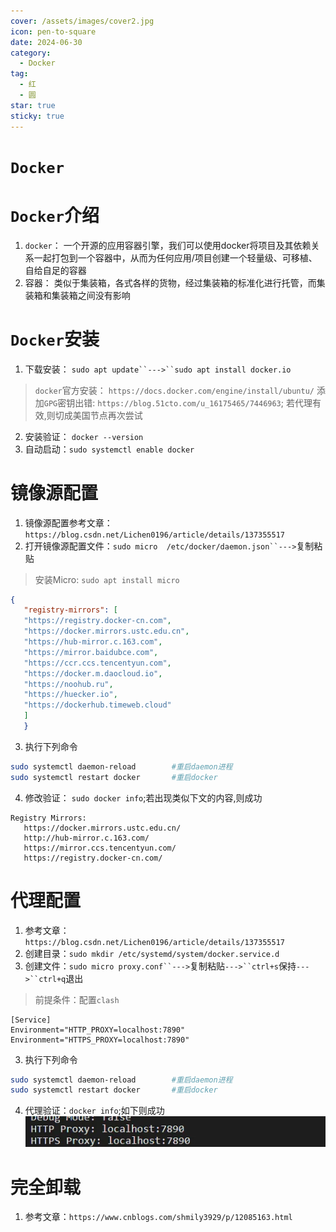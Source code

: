 ```yaml
---
cover: /assets/images/cover2.jpg
icon: pen-to-square
date: 2024-06-30
category:
  - Docker
tag:
  - 红
  - 圆
star: true
sticky: true
---
```

# `Docker`
# `Docker`介绍
1. `docker`： 一个开源的应用容器引擎，我们可以使用docker将项目及其依赖关系一起打包到一个容器中，从而为任何应用/项目创建一个轻量级、可移植、自给自足的容器
2. 容器： 类似于集装箱，各式各样的货物，经过集装箱的标准化进行托管，而集装箱和集装箱之间没有影响
# `Docker`安装
1. 下载安装： `sudo apt update``--->``sudo apt install docker.io`
> `docker`官方安装： `https://docs.docker.com/engine/install/ubuntu/`
> 添加`GPG`密钥出错: `https://blog.51cto.com/u_16175465/7446963`; 若代理有效,则切成美国节点再次尝试
2. 安装验证： `docker --version`
3. 自动启动：`sudo systemctl enable docker`
# 镜像源配置
1. 镜像源配置参考文章：`https://blog.csdn.net/Lichen0196/article/details/137355517`
2. 打开镜像源配置文件：`sudo micro  /etc/docker/daemon.json``--->`复制粘贴
> 安装Micro: `sudo apt install micro`
```json
{
   "registry-mirrors": [
   "https://registry.docker-cn.com",
   "https://docker.mirrors.ustc.edu.cn",
   "https://hub-mirror.c.163.com",
   "https://mirror.baidubce.com",
   "https://ccr.ccs.tencentyun.com",
   "https://docker.m.daocloud.io",
   "https://noohub.ru",
   "https://huecker.io",
   "https://dockerhub.timeweb.cloud"
   ]
   }
```
3. 执行下列命令
```bash
sudo systemctl daemon-reload		#重启daemon进程
sudo systemctl restart docker		#重启docker
```
4. 修改验证： `sudo docker info`;若出现类似下文的内容,则成功
```text
Registry Mirrors:
   https://docker.mirrors.ustc.edu.cn/
   http://hub-mirror.c.163.com/
   https://mirror.ccs.tencentyun.com/
   https://registry.docker-cn.com/
```
# 代理配置
1. 参考文章：`https://blog.csdn.net/Lichen0196/article/details/137355517`
2. 创建目录：`sudo mkdir /etc/systemd/system/docker.service.d`
3. 创建文件：`sudo micro proxy.conf``--->`复制粘贴`--->``ctrl+s`保持`--->``ctrl+q`退出
>  前提条件：配置`clash`
```text
[Service]
Environment="HTTP_PROXY=localhost:7890"
Environment="HTTPS_PROXY=localhost:7890"
```
3. 执行下列命令
```bash
sudo systemctl daemon-reload		#重启daemon进程
sudo systemctl restart docker		#重启docker
```
4. 代理验证：`docker info`;如下则成功
![img.png](/assets/images/LinuxService/img.png)
# 完全卸载
1. 参考文章：`https://www.cnblogs.com/shmily3929/p/12085163.html`


